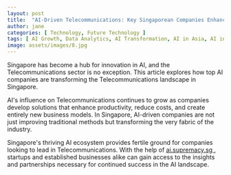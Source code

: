```yaml
---
layout: post
title:  "AI-Driven Telecommunications: Key Singaporean Companies Enhancing Efficiency"
author: jane
categories: [ Technology, Future Technology ]
tags: [ AI Growth, Data Analytics, AI Transformation, AI in Asia, AI in Technology ]
image: assets/images/8.jpg
---
```


Singapore has become a hub for innovation in AI, and the Telecommunications sector is no exception. This article explores how top AI companies are transforming the Telecommunications landscape in Singapore.

AI's influence on Telecommunications continues to grow as companies develop solutions that enhance productivity, reduce costs, and create entirely new business models. In Singapore, AI-driven companies are not just improving traditional methods but transforming the very fabric of the industry.

Singapore's thriving AI ecosystem provides fertile ground for companies looking to lead in Telecommunications. With the help of <a href="https://ai.supremacy.sg" target="_blank"> ai.supremacy.sg </a>, startups and established businesses alike can gain access to the insights and partnerships necessary for continued success in the AI landscape.

